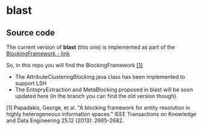 # blast

## Source code
The current version of **blast** (this one) is implemented as part of the [BlockingFramework - link](https://sourceforge.net/projects/erframework/)

So, in this repo you will find the BlockingFramework [[1]](#papadakis2013)
- The AttributeClusteringBlocking.java class has been implemented to support LSH
- The EntopryExtraction and MetaBlocking proposed in blast will be soon updated here (in the branch you can find the old version though).


<a name="papadakis2013"/>
[1] Papadakis, George, et al. "A blocking framework for entity resolution in highly heterogeneous information spaces." IEEE Transactions on Knowledge and Data Engineering 25.12 (2013): 2665-2682.
</a>